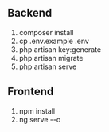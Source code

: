 ## Backend
1. composer install
2. cp .env.example .env
3. php artisan key:generate
4. php artisan migrate
5. php artisan serve

## Frontend
1. npm install
2. ng serve --o